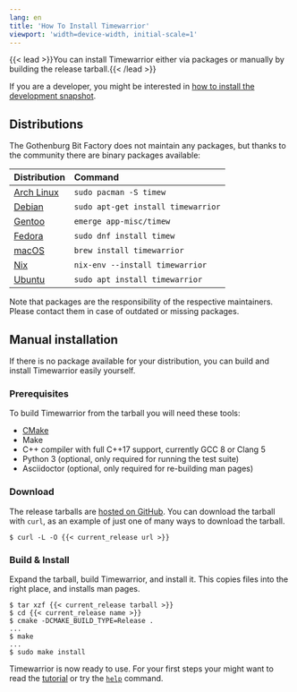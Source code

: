 ```yaml
---
lang: en
title: 'How To Install Timewarrior'
viewport: 'width=device-width, initial-scale=1'
---
```


{{< lead >}}You can install Timewarrior either via packages or manually by building the release tarball.{{< /lead >}}

If you are a developer, you might be interested in [how to install the development snapshot](/docs/install-dev).

## Distributions

The Gothenburg Bit Factory does not maintain any packages, but thanks to the community there are binary packages available:

| Distribution                                                      | Command                            |
|:------------------------------------------------------------------|:-----------------------------------|
| [Arch Linux](https://archlinux.org/packages/?q=timewarrior)       | `sudo pacman -S timew`             |
| [Debian](https://packages.debian.org/search?keywords=timewarrior) | `sudo apt-get install timewarrior` |
| [Gentoo](https://packages.gentoo.org/packages/app-misc/timew)     | `emerge app-misc/timew`            |
| [Fedora](https://bodhi.fedoraproject.org/updates/?packages=timew) | `sudo dnf install timew`           |
| [macOS](https://formulae.brew.sh/formula/timewarrior)             | `brew install timewarrior`         |
| [Nix](https://search.nixos.org/packages?query=timewarrior)        | `nix-env --install timewarrior`    |
| [Ubuntu](https://packages.ubuntu.com/search?keywords=timewarrior) | `sudo apt install timewarrior`     |

Note that packages are the responsibility of the respective maintainers.
Please contact them in case of outdated or missing packages.

## Manual installation
If there is no package available for your distribution, you can build and install Timewarrior easily yourself.

### Prerequisites

To build Timewarrior from the tarball you will need these tools:

* [CMake](https://cmake.org)
* Make
* C++ compiler with full C++17 support, currently GCC 8 or Clang 5
* Python 3 (optional, only required for running the test suite)
* Asciidoctor (optional, only required for re-building man pages)

### Download

The release tarballs are [hosted on GitHub](https://github.com/GothenburgBitFactory/timewarrior/releases).
You can download the tarball with `curl`, as an example of just one of many ways to download the tarball.

```
$ curl -L -O {{< current_release url >}}
```

### Build & Install

Expand the tarball, build Timewarrior, and install it.
This copies files into the right place, and installs man pages.

```
$ tar xzf {{< current_release tarball >}}
$ cd {{< current_release name >}}
$ cmake -DCMAKE_BUILD_TYPE=Release .
...
$ make
...
$ sudo make install
```

Timewarrior is now ready to use.
For your first steps your might want to read the [tutorial](/docs/tutorial) or try the [`help`](/reference/timew-help.1) command.
